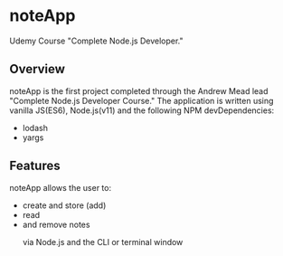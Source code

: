 # noteApp
 Udemy Course "Complete Node.js Developer."

<h2>Overview</h2>
<p>noteApp is the first project completed through the Andrew Mead lead "Complete Node.js Developer Course."
The application is written using vanilla JS(ES6), Node.js(v11) and the following NPM devDependencies:</p>
 <ul>
  <li>lodash</li>
  <li>yargs</li>
  </ul>
  
  <h2>Features</h2>
  
  <p>noteApp allows the user to:
 
 <ul>
 <li>create and store (add)</li>
 <li>read</li>
 <li>and remove notes</li>
 
 via Node.js and the CLI or terminal window</p>
